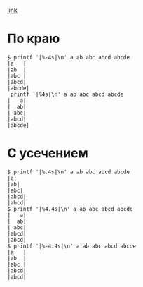 [link](https://qastack.ru/unix/396223/bash-shell-script-output-alignment)  

# По краю
```
$ printf '|%-4s|\n' a ab abc abcd abcde
|a   |
|ab  |
|abc |
|abcd|
|abcde|
 printf '|%4s|\n' a ab abc abcd abcde
|   a|
|  ab|
| abc|
|abcd|
|abcde|
```

# C усечением
```
$ printf '|%.4s|\n' a ab abc abcd abcde
|a|
|ab|
|abc|
|abcd|
|abcd|
$ printf '|%4.4s|\n' a ab abc abcd abcde
|   a|
|  ab|
| abc|
|abcd|
|abcd|
$ printf '|%-4.4s|\n' a ab abc abcd abcde
|a   |
|ab  |
|abc |
|abcd|
|abcd|
```
